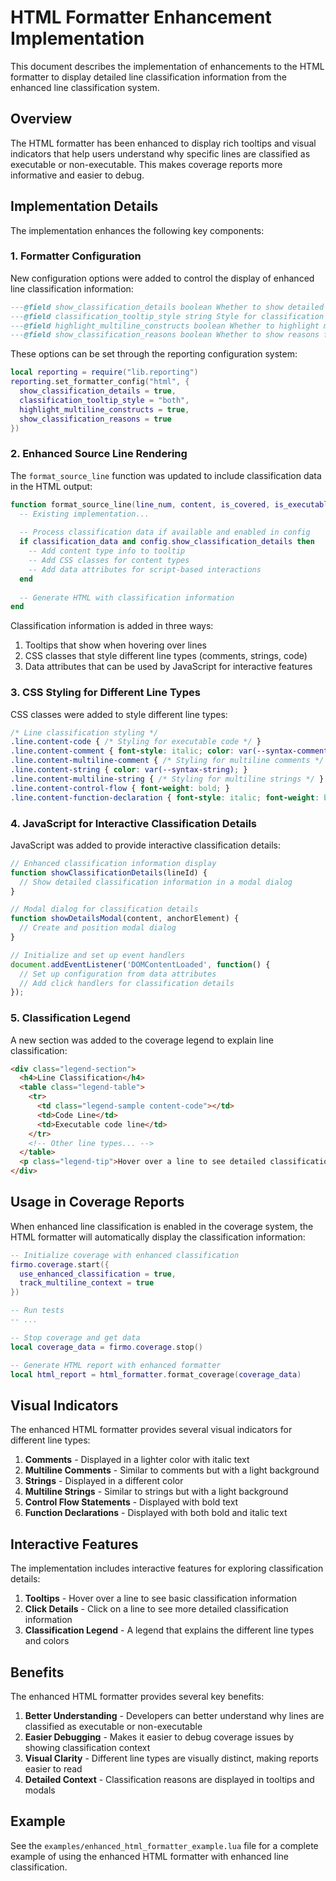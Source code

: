 # HTML Formatter Enhancement Implementation

This document describes the implementation of enhancements to the HTML formatter to display detailed line classification information from the enhanced line classification system.

## Overview

The HTML formatter has been enhanced to display rich tooltips and visual indicators that help users understand why specific lines are classified as executable or non-executable. This makes coverage reports more informative and easier to debug.

## Implementation Details

The implementation enhances the following key components:

### 1. Formatter Configuration

New configuration options were added to control the display of enhanced line classification information:

```lua
---@field show_classification_details boolean Whether to show detailed classification information
---@field classification_tooltip_style string Style for classification tooltips ("hover", "click", or "both")
---@field highlight_multiline_constructs boolean Whether to highlight multiline constructs
---@field show_classification_reasons boolean Whether to show reasons for line classification
```

These options can be set through the reporting configuration system:

```lua
local reporting = require("lib.reporting")
reporting.set_formatter_config("html", {
  show_classification_details = true,
  classification_tooltip_style = "both",
  highlight_multiline_constructs = true,
  show_classification_reasons = true
})
```

### 2. Enhanced Source Line Rendering

The `format_source_line` function was updated to include classification data in the HTML output:

```lua
function format_source_line(line_num, content, is_covered, is_executable, blocks, conditions, is_executed, execution_count, classification_data)
  -- Existing implementation...
  
  -- Process classification data if available and enabled in config
  if classification_data and config.show_classification_details then
    -- Add content type info to tooltip
    -- Add CSS classes for content types
    -- Add data attributes for script-based interactions
  end
  
  -- Generate HTML with classification information
end
```

Classification information is added in three ways:
1. Tooltips that show when hovering over lines
2. CSS classes that style different line types (comments, strings, code)
3. Data attributes that can be used by JavaScript for interactive features

### 3. CSS Styling for Different Line Types

CSS classes were added to style different line types:

```css
/* Line classification styling */
.line.content-code { /* Styling for executable code */ }
.line.content-comment { font-style: italic; color: var(--syntax-comment); }
.line.content-multiline-comment { /* Styling for multiline comments */ }
.line.content-string { color: var(--syntax-string); }
.line.content-multiline-string { /* Styling for multiline strings */ }
.line.content-control-flow { font-weight: bold; }
.line.content-function-declaration { font-style: italic; font-weight: bold; }
```

### 4. JavaScript for Interactive Classification Details

JavaScript was added to provide interactive classification details:

```javascript
// Enhanced classification information display
function showClassificationDetails(lineId) {
  // Show detailed classification information in a modal dialog
}

// Modal dialog for classification details
function showDetailsModal(content, anchorElement) {
  // Create and position modal dialog
}

// Initialize and set up event handlers
document.addEventListener('DOMContentLoaded', function() {
  // Set up configuration from data attributes
  // Add click handlers for classification details
});
```

### 5. Classification Legend

A new section was added to the coverage legend to explain line classification:

```html
<div class="legend-section">
  <h4>Line Classification</h4>
  <table class="legend-table">
    <tr>
      <td class="legend-sample content-code"></td>
      <td>Code Line</td>
      <td>Executable code line</td>
    </tr>
    <!-- Other line types... -->
  </table>
  <p class="legend-tip">Hover over a line to see detailed classification information</p>
</div>
```

## Usage in Coverage Reports

When enhanced line classification is enabled in the coverage system, the HTML formatter will automatically display the classification information:

```lua
-- Initialize coverage with enhanced classification
firmo.coverage.start({
  use_enhanced_classification = true,
  track_multiline_context = true
})

-- Run tests
-- ...

-- Stop coverage and get data
local coverage_data = firmo.coverage.stop()

-- Generate HTML report with enhanced formatter
local html_report = html_formatter.format_coverage(coverage_data)
```

## Visual Indicators

The enhanced HTML formatter provides several visual indicators for different line types:

1. **Comments** - Displayed in a lighter color with italic text
2. **Multiline Comments** - Similar to comments but with a light background
3. **Strings** - Displayed in a different color
4. **Multiline Strings** - Similar to strings but with a light background
5. **Control Flow Statements** - Displayed with bold text
6. **Function Declarations** - Displayed with both bold and italic text

## Interactive Features

The implementation includes interactive features for exploring classification details:

1. **Tooltips** - Hover over a line to see basic classification information
2. **Click Details** - Click on a line to see more detailed classification information
3. **Classification Legend** - A legend that explains the different line types and colors

## Benefits

The enhanced HTML formatter provides several key benefits:

1. **Better Understanding** - Developers can better understand why lines are classified as executable or non-executable
2. **Easier Debugging** - Makes it easier to debug coverage issues by showing classification context
3. **Visual Clarity** - Different line types are visually distinct, making reports easier to read
4. **Detailed Context** - Classification reasons are displayed in tooltips and modals

## Example

See the `examples/enhanced_html_formatter_example.lua` file for a complete example of using the enhanced HTML formatter with enhanced line classification.